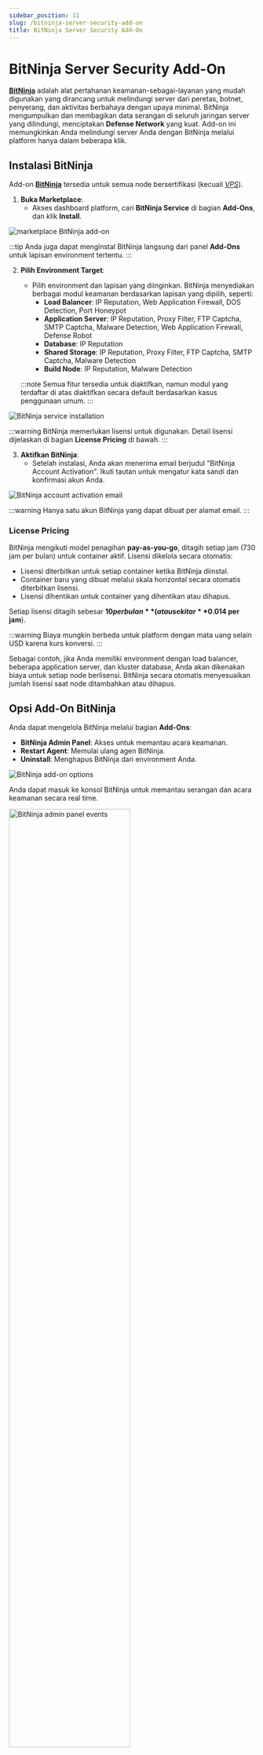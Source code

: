 ```yaml
---
sidebar_position: 11
slug: /bitninja-server-security-add-on
title: BitNinja Server Security Add-On
---
```

# BitNinja Server Security Add-On

**[BitNinja](https://bitninja.io/)** adalah alat pertahanan keamanan-sebagai-layanan yang mudah digunakan yang dirancang untuk melindungi server dari peretas, botnet, penyerang, dan aktivitas berbahaya dengan upaya minimal. BitNinja mengumpulkan dan membagikan data serangan di seluruh jaringan server yang dilindungi, menciptakan **Defense Network** yang kuat. Add-on ini memungkinkan Anda melindungi server Anda dengan BitNinja melalui platform hanya dalam beberapa klik.

## Instalasi BitNinja

Add-on **[BitNinja](https://github.com/jelastic-jps/bitninja)** tersedia untuk semua node bersertifikasi (kecuali _[VPS](https://docs.dewacloud.com/docs/vps/)_).

1. **Buka Marketplace**: 
   - Akses dashboard platform, cari **BitNinja Service** di bagian **Add-Ons**, dan klik **Install**.

<img src="https://assets.dewacloud.com/dewacloud-docs/application_settings/bitninja-server-security-add-on/01-marketplace-bitninja-add-on.png" alt="marketplace BitNinja add-on" max-width="100%"/>

   :::tip
   Anda juga dapat menginstal BitNinja langsung dari panel **Add-Ons** untuk lapisan environment tertentu.
   :::

2. **Pilih Environment Target**:
   - Pilih environment dan lapisan yang diinginkan. BitNinja menyediakan berbagai modul keamanan berdasarkan lapisan yang dipilih, seperti:
     - **Load Balancer**: IP Reputation, Web Application Firewall, DOS Detection, Port Honeypot
     - **Application Server**: IP Reputation, Proxy Filter, FTP Captcha, SMTP Captcha, Malware Detection, Web Application Firewall, Defense Robot
     - **Database**: IP Reputation
     - **Shared Storage**: IP Reputation, Proxy Filter, FTP Captcha, SMTP Captcha, Malware Detection
     - **Build Node**: IP Reputation, Malware Detection

   :::note
   Semua fitur tersedia untuk diaktifkan, namun modul yang terdaftar di atas diaktifkan secara default berdasarkan kasus penggunaan umum.
   :::

<img src="https://assets.dewacloud.com/dewacloud-docs/application_settings/bitninja-server-security-add-on/03-bitninja-service-installation.png" alt="BitNinja service installation" max-width="100%"/>

   :::warning
   BitNinja memerlukan lisensi untuk digunakan. Detail lisensi dijelaskan di bagian **License Pricing** di bawah.
   :::

3. **Aktifkan BitNinja**:
   - Setelah instalasi, Anda akan menerima email berjudul "BitNinja Account Activation". Ikuti tautan untuk mengatur kata sandi dan konfirmasi akun Anda.

<img src="https://assets.dewacloud.com/dewacloud-docs/application_settings/bitninja-server-security-add-on/04-bitninja-account-activation-email.png" alt="BitNinja account activation email" max-width="100%"/>

   :::warning
   Hanya satu akun BitNinja yang dapat dibuat per alamat email.
   :::

### License Pricing

BitNinja mengikuti model penagihan **pay-as-you-go**, ditagih setiap jam (730 jam per bulan) untuk container aktif. Lisensi dikelola secara otomatis:
- Lisensi diterbitkan untuk setiap container ketika BitNinja diinstal.
- Container baru yang dibuat melalui skala horizontal secara otomatis diterbitkan lisensi.
- Lisensi dihentikan untuk container yang dihentikan atau dihapus.

Setiap lisensi ditagih sebesar **$10 per bulan** (atau sekitar **$0.014 per jam**).

:::warning
Biaya mungkin berbeda untuk platform dengan mata uang selain USD karena kurs konversi.
::: 

Sebagai contoh, jika Anda memiliki environment dengan load balancer, beberapa application server, dan kluster database, Anda akan dikenakan biaya untuk setiap node berlisensi. BitNinja secara otomatis menyesuaikan jumlah lisensi saat node ditambahkan atau dihapus.

## Opsi Add-On BitNinja

Anda dapat mengelola BitNinja melalui bagian **Add-Ons**:
- **BitNinja Admin Panel**: Akses untuk memantau acara keamanan.
- **Restart Agent**: Memulai ulang agen BitNinja.
- **Uninstall**: Menghapus BitNinja dari environment Anda.

<img src="https://assets.dewacloud.com/dewacloud-docs/application_settings/bitninja-server-security-add-on/05-bitninja-add-on-options.png" alt="BitNinja add-on options" max-width="100%"/>

   Anda dapat masuk ke konsol BitNinja untuk memantau serangan dan acara keamanan secara real time.

<img src="https://assets.dewacloud.com/dewacloud-docs/application_settings/bitninja-server-security-add-on/06-bitninja-admin-panel-events.gif" alt="BitNinja admin panel events" width="70%" max-width="100%"/>

## Dukungan Vendor

Jika Anda mengalami masalah, Anda dapat menghubungi dukungan BitNinja melalui opsi **chat** cepat atau mengirimkan tiket melalui menu **Get Help**.

<img src="https://assets.dewacloud.com/dewacloud-docs/application_settings/bitninja-server-security-add-on/07-bitninja-support.png" alt="BitNinja support" width="70%" max-width="100%"/>

## Baca Juga

- [Monitoring with New Relic](https://docs.dewacloud.com/docs/new-relic-installation/)
- [Managing Locale Settings](https://docs.dewacloud.com/docs/locale-settings/)
- [Custom Error Page Settings](https://docs.dewacloud.com/docs/custom-error-page/)
- [Managing Timezone Settings](https://docs.dewacloud.com/docs/timezone-management/)